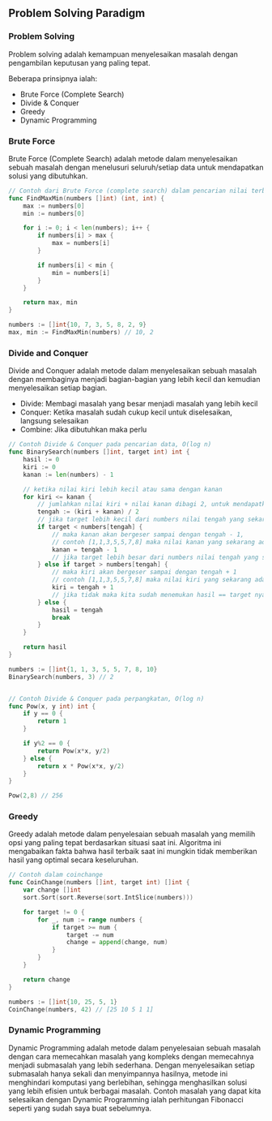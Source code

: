## Problem Solving Paradigm

### Problem Solving

Problem solving adalah kemampuan menyelesaikan masalah dengan pengambilan keputusan yang paling tepat.

Beberapa prinsipnya ialah:

- Brute Force (Complete Search)
- Divide & Conquer
- Greedy
- Dynamic Programming

### Brute Force

Brute Force (Complete Search) adalah metode dalam menyelesaikan sebuah masalah dengan menelusuri seluruh/setiap data untuk mendapatkan solusi yang dibutuhkan.

```go
// Contoh dari Brute Force (complete search) dalam pencarian nilai terbesar dan nilai terkecil
func FindMaxMin(numbers []int) (int, int) {
	max := numbers[0]
	min := numbers[0]

	for i := 0; i < len(numbers); i++ {
		if numbers[i] > max {
			max = numbers[i]
		}

		if numbers[i] < min {
			min = numbers[i]
		}
	}

	return max, min
}

numbers := []int{10, 7, 3, 5, 8, 2, 9}
max, min := FindMaxMin(numbers) // 10, 2
```

### Divide and Conquer

Divide and Conquer adalah metode dalam menyelesaikan sebuah masalah dengan membaginya menjadi bagian-bagian yang lebih kecil dan kemudian menyelesaikan setiap bagian.

- Divide: Membagi masalah yang besar menjadi masalah yang lebih kecil
- Conquer: Ketika masalah sudah cukup kecil untuk diselesaikan, langsung selesaikan
- Combine: Jika dibutuhkan maka perlu

```go
// Contoh Divide & Conquer pada pencarian data, O(log n)
func BinarySearch(numbers []int, target int) int {
	hasil := 0
	kiri := 0
	kanan := len(numbers) - 1

	// ketika nilai kiri lebih kecil atau sama dengan kanan
	for kiri <= kanan {
		// jumlahkan nilai kiri + nilai kanan dibagi 2, untuk mendapatkan nilai tengahnya
		tengah := (kiri + kanan) / 2
		// jika target lebih kecil dari numbers nilai tengah yang sekarang
		if target < numbers[tengah] {
			// maka kanan akan bergeser sampai dengan tengah - 1,
			// contoh [1,1,3,5,5,7,8] maka nilai kanan yang sekarang adalah 3 pada index ke-2 dikarenakan tengah(5 atau index ke-3) - 1
			kanan = tengah - 1
			// jika target lebih besar dari numbers nilai tengah yang sekarang
		} else if target > numbers[tengah] {
			// maka kiri akan bergeser sampai dengan tengah + 1
			// contoh [1,1,3,5,5,7,8] maka nilai kiri yang sekarang adalah 5 pada index ke-5 dikarenakan tengah(5 atau index-ke) - 1
			kiri = tengah + 1
			// jika tidak maka kita sudah menemukan hasil == target nya secara langsung, dan lakukan break untuk menghentikan loop
		} else {
			hasil = tengah
			break
		}
	}

	return hasil
}

numbers := []int{1, 1, 3, 5, 5, 7, 8, 10}
BinarySearch(numbers, 3) // 2


// Contoh Divide & Conquer pada perpangkatan, O(log n)
func Pow(x, y int) int {
	if y == 0 {
		return 1
	}

	if y%2 == 0 {
		return Pow(x*x, y/2)
	} else {
		return x * Pow(x*x, y/2)
	}
}

Pow(2,8) // 256
```

### Greedy

Greedy adalah metode dalam penyelesaian sebuah masalah yang memilih opsi yang paling tepat berdasarkan situasi saat ini. Algoritma ini mengabaikan fakta bahwa hasil terbaik saat ini mungkin tidak memberikan hasil yang optimal secara keseluruhan.

```go
// Contoh dalam coinchange
func CoinChange(numbers []int, target int) []int {
	var change []int
	sort.Sort(sort.Reverse(sort.IntSlice(numbers)))

	for target != 0 {
		for _, num := range numbers {
			if target >= num {
				target -= num
				change = append(change, num)
			}
		}
	}

	return change
}

numbers := []int{10, 25, 5, 1}
CoinChange(numbers, 42) // [25 10 5 1 1]
```

### Dynamic Programming

Dynamic Programming adalah metode dalam penyelesaian sebuah masalah dengan cara memecahkan masalah yang kompleks dengan memecahnya menjadi submasalah yang lebih sederhana. Dengan menyelesaikan setiap submasalah hanya sekali dan menyimpannya hasilnya, metode ini menghindari komputasi yang berlebihan, sehingga menghasilkan solusi yang lebih efisien untuk berbagai masalah. Contoh masalah yang dapat kita selesaikan dengan Dynamic Programming ialah perhitungan Fibonacci seperti yang sudah saya buat sebelumnya.
